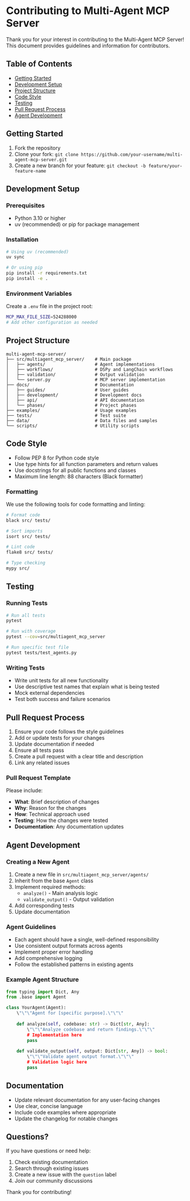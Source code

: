# Contributing to Multi-Agent MCP Server

Thank you for your interest in contributing to the Multi-Agent MCP Server! This document provides guidelines and information for contributors.

## Table of Contents

- [Getting Started](#getting-started)
- [Development Setup](#development-setup)
- [Project Structure](#project-structure)
- [Code Style](#code-style)
- [Testing](#testing)
- [Pull Request Process](#pull-request-process)
- [Agent Development](#agent-development)

## Getting Started

1. Fork the repository
2. Clone your fork: `git clone https://github.com/your-username/multi-agent-mcp-server.git`
3. Create a new branch for your feature: `git checkout -b feature/your-feature-name`

## Development Setup

### Prerequisites
- Python 3.10 or higher
- uv (recommended) or pip for package management

### Installation

```bash
# Using uv (recommended)
uv sync

# Or using pip
pip install -r requirements.txt
pip install -e .
```

### Environment Variables

Create a `.env` file in the project root:

```bash
MCP_MAX_FILE_SIZE=524288000
# Add other configuration as needed
```

## Project Structure

```
multi-agent-mcp-server/
├── src/multiagent_mcp_server/    # Main package
│   ├── agents/                   # Agent implementations
│   ├── workflows/                # DSPy and LangChain workflows
│   ├── validation/               # Output validation
│   └── server.py                 # MCP server implementation
├── docs/                         # Documentation
│   ├── guides/                   # User guides
│   ├── development/              # Development docs
│   ├── api/                      # API documentation
│   └── phases/                   # Project phases
├── examples/                     # Usage examples
├── tests/                        # Test suite
├── data/                         # Data files and samples
└── scripts/                      # Utility scripts
```

## Code Style

- Follow PEP 8 for Python code style
- Use type hints for all function parameters and return values
- Use docstrings for all public functions and classes
- Maximum line length: 88 characters (Black formatter)

### Formatting

We use the following tools for code formatting and linting:

```bash
# Format code
black src/ tests/

# Sort imports
isort src/ tests/

# Lint code
flake8 src/ tests/

# Type checking
mypy src/
```

## Testing

### Running Tests

```bash
# Run all tests
pytest

# Run with coverage
pytest --cov=src/multiagent_mcp_server

# Run specific test file
pytest tests/test_agents.py
```

### Writing Tests

- Write unit tests for all new functionality
- Use descriptive test names that explain what is being tested
- Mock external dependencies
- Test both success and failure scenarios

## Pull Request Process

1. Ensure your code follows the style guidelines
2. Add or update tests for your changes
3. Update documentation if needed
4. Ensure all tests pass
5. Create a pull request with a clear title and description
6. Link any related issues

### Pull Request Template

Please include:

- **What**: Brief description of changes
- **Why**: Reason for the changes
- **How**: Technical approach used
- **Testing**: How the changes were tested
- **Documentation**: Any documentation updates

## Agent Development

### Creating a New Agent

1. Create a new file in `src/multiagent_mcp_server/agents/`
2. Inherit from the base `Agent` class
3. Implement required methods:
   - `analyze()` - Main analysis logic
   - `validate_output()` - Output validation
4. Add corresponding tests
5. Update documentation

### Agent Guidelines

- Each agent should have a single, well-defined responsibility
- Use consistent output formats across agents
- Implement proper error handling
- Add comprehensive logging
- Follow the established patterns in existing agents

### Example Agent Structure

```python
from typing import Dict, Any
from .base import Agent

class YourAgent(Agent):
    \"\"\"Agent for [specific purpose].\"\"\"
    
    def analyze(self, codebase: str) -> Dict[str, Any]:
        \"\"\"Analyze codebase and return findings.\"\"\"
        # Implementation here
        pass
    
    def validate_output(self, output: Dict[str, Any]) -> bool:
        \"\"\"Validate agent output format.\"\"\"
        # Validation logic here
        pass
```

## Documentation

- Update relevant documentation for any user-facing changes
- Use clear, concise language
- Include code examples where appropriate
- Update the changelog for notable changes

## Questions?

If you have questions or need help:

1. Check existing documentation
2. Search through existing issues
3. Create a new issue with the `question` label
4. Join our community discussions

Thank you for contributing!
